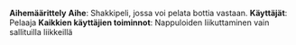 **Aihemäärittely**
**Aihe**: Shakkipeli, jossa voi pelata bottia vastaan.
**Käyttäjät**: Pelaaja
**Kaikkien käyttäjien toiminnot**: Nappuloiden liikuttaminen vain sallituilla liikkeillä

